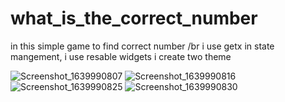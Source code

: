 # what_is_the_correct_number

in this simple game to find correct number 
/br
i use getx in state mangement,
i use resable widgets 
i create two theme 



![Screenshot_1639990807](https://user-images.githubusercontent.com/95164900/146743802-92e9b103-f8a9-4c72-836f-4cdbc1a64817.png)
![Screenshot_1639990816](https://user-images.githubusercontent.com/95164900/146743995-4b6ef137-80d6-4e1b-b979-83dd7e72125d.png)
![Screenshot_1639990825](https://user-images.githubusercontent.com/95164900/146744008-b51a6832-795e-4500-bbcf-d89b84e14541.png)
![Screenshot_1639990830](https://user-images.githubusercontent.com/95164900/146744024-30b76987-8ca8-4616-aa0c-d0c208174247.png)

